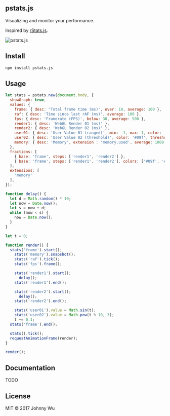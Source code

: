 ## pstats.js

Visualizing and monitor your performance.

Inspired by [rStats.js](https://github.com/spite/rstats).

![pstats.js](https://cloud.githubusercontent.com/assets/174891/24576848/ba461464-16f5-11e7-8599-3ec33f23d694.png)

## Install

```bash
npm install pstats.js
```

## Usage

```javascript
let stats = pstats.new(document.body, {
  showGraph: true,
  values: {
    frame: { desc: 'Total frame time (ms)', over: 18, average: 100 },
    raf: { desc: 'Time since last rAF (ms)', average: 100 },
    fps: { desc: 'Framerate (FPS)', below: 30, average: 500 },
    render1: { desc: 'WebGL Render 01 (ms)' },
    render2: { desc: 'WebGL Render 02 (ms)' },
    user01: { desc: 'User Value 01 (ranged)', min: -1, max: 1, color: '#080' },
    user02: { desc: 'User Value 02 (threshold)', color: '#09f', threshold: true },
    memory: { desc: 'Memory', extension : 'memory.used', average: 1000, threshold: true },
  },
  fractions: [
    { base: 'frame', steps: ['render1', 'render2'] },
    { base: 'frame', steps: ['render1', 'render2'], colors: ['#09f', '#f90'] },
  ],
  extensions: [
    'memory'
  ],
});

function delay() {
  let d = Math.random() * 10;
  let now = Date.now();
  let s = now + d;
  while (now < s) {
    now = Date.now();
  }
}

let t = 0;

function render() {
  stats('frame').start();
    stats('memory').snapshot();
    stats('raf').tick();
    stats('fps').frame();

    stats('render1').start();
      delay();
    stats('render1').end();

    stats('render2').start();
      delay();
    stats('render2').end();

    stats('user01').value = Math.sin(t);
    stats('user02').value = Math.pow(t % 10, 3);
    t += 0.1;
  stats('frame').end();

  stats().tick();
  requestAnimationFrame(render);
}

render();
```

## Documentation

TODO

## License

MIT © 2017 Johnny Wu